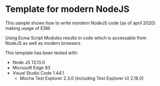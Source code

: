 # Template for modern NodeJS

This sample shows how to write mordern NodeJS code (as of april 2020) making usage of ESM.

Using Ecma Script Modules results in code which is accessable from NodeJS as well as modern browsers.

This template has been tested with:
- Node JS 13.13.0
- Microsoft Edge 83
- Visual Studio Code 1.44.1
    - Mocha Test Explorer 2.3.0 (including Test Explorer UI 2.18.0)